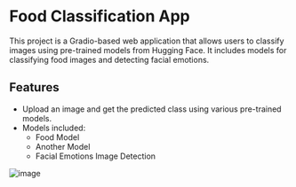 # Food Classification App

This project is a Gradio-based web application that allows users to classify images using pre-trained models from Hugging Face. It includes models for classifying food images and detecting facial emotions.

## Features

- Upload an image and get the predicted class using various pre-trained models.
- Models included:
  - Food Model
  - Another Model
  - Facial Emotions Image Detection



![image](https://github.com/Rickets99/imageclassification/assets/144393706/61c89edb-78f2-4514-aa7b-503d5e82130e)
